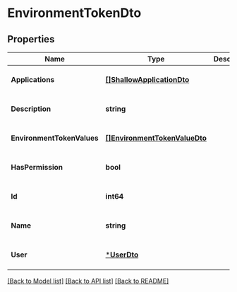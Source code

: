 # EnvironmentTokenDto

## Properties
Name | Type | Description | Notes
------------ | ------------- | ------------- | -------------
**Applications** | [**[]ShallowApplicationDto**](ShallowApplicationDto.md) |  | [optional] [default to null]
**Description** | **string** |  | [optional] [default to null]
**EnvironmentTokenValues** | [**[]EnvironmentTokenValueDto**](EnvironmentTokenValueDto.md) |  | [optional] [default to null]
**HasPermission** | **bool** |  | [optional] [default to null]
**Id** | **int64** |  | [optional] [default to null]
**Name** | **string** |  | [optional] [default to null]
**User** | [***UserDto**](UserDto.md) |  | [optional] [default to null]

[[Back to Model list]](../README.md#documentation-for-models) [[Back to API list]](../README.md#documentation-for-api-endpoints) [[Back to README]](../README.md)


